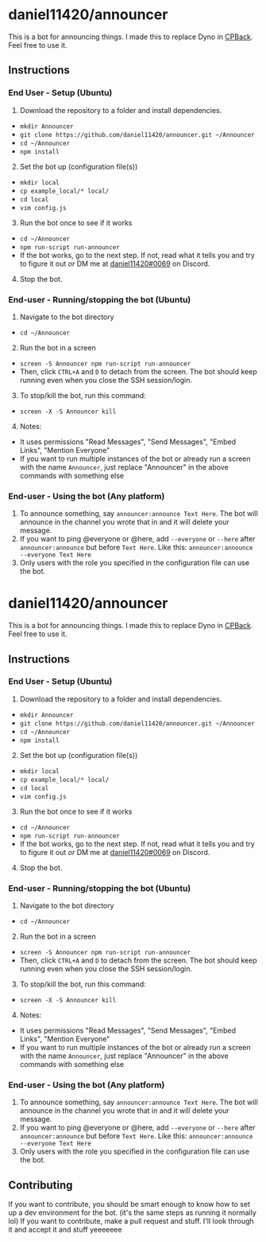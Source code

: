 # daniel11420/announcer
This is a bot for announcing things. I made this to replace Dyno in [CPBack](https://cpback.net). Feel free to use it.

## Instructions
### End User - Setup (Ubuntu)

 1. Download the repository to a folder and install dependencies.
 - `mkdir Announcer` 
 - `git clone https://github.com/daniel11420/announcer.git ~/Announcer`
 - `cd ~/Announcer`
 - `npm install`
 2. Set the bot up (configuration file(s))
 - `mkdir local`
 - `cp example_local/* local/`
 - `cd local`
 - `vim config.js`
 3. Run the bot once to see if it works
 - `cd ~/Announcer`
 - `npm run-script run-announcer`
 - If the bot works, go to the next step. If not, read what it tells you and try to figure it out *or* DM me at [daniel11420#0069](https://discordapp.com/users/243472272264921088) on Discord.
 4. Stop the bot.
### End-user - Running/stopping the bot (Ubuntu)
 1. Navigate to the bot directory
 - `cd ~/Announcer`
 2. Run the bot in a screen
 - `screen -S Announcer npm run-script run-announcer`
 - Then, click `CTRL+A` and `D` to detach from the screen. The bot should keep running even when you close the SSH session/login.
 3. To stop/kill the bot, run this command:
 - `screen -X -S Announcer kill`
 4. Notes: 
 - It uses permissions "Read Messages", "Send Messages", "Embed Links", "Mention Everyone"
 - If you want to run multiple instances of the bot or already run a screen with the name `Announcer`, just replace "Announcer" in the above commands with something else
### End-user - Using the bot (Any platform)
1. To announce something, say `announcer:announce Text Here`. The bot will announce in the channel you wrote that in and it will delete your message.
2. If you want to ping @everyone or @here, add `--everyone` or `--here` after `announcer:announce` but before `Text Here`. Like this: `announcer:announce --everyone Text Here`
3. Only users with the role you specified in the configuration file can use the bot.
# daniel11420/announcer
This is a bot for announcing things. I made this to replace Dyno in [CPBack](https://cpback.net). Feel free to use it.

## Instructions
### End User - Setup (Ubuntu)

 1. Download the repository to a folder and install dependencies.
 - `mkdir Announcer` 
 - `git clone https://github.com/daniel11420/announcer.git ~/Announcer`
 - `cd ~/Announcer`
 - `npm install`
 2. Set the bot up (configuration file(s))
 - `mkdir local`
 - `cp example_local/* local/`
 - `cd local`
 - `vim config.js`
 3. Run the bot once to see if it works
 - `cd ~/Announcer`
 - `npm run-script run-announcer`
 - If the bot works, go to the next step. If not, read what it tells you and try to figure it out *or* DM me at [daniel11420#0069](https://discordapp.com/users/243472272264921088) on Discord.
 4. Stop the bot.
### End-user - Running/stopping the bot (Ubuntu)
 1. Navigate to the bot directory
 - `cd ~/Announcer`
 2. Run the bot in a screen
 - `screen -S Announcer npm run-script run-announcer`
 - Then, click `CTRL+A` and `D` to detach from the screen. The bot should keep running even when you close the SSH session/login.
 3. To stop/kill the bot, run this command:
 - `screen -X -S Announcer kill`
 4. Notes: 
 - It uses permissions "Read Messages", "Send Messages", "Embed Links", "Mention Everyone"
 - If you want to run multiple instances of the bot or already run a screen with the name `Announcer`, just replace "Announcer" in the above commands with something else
### End-user - Using the bot (Any platform)
1. To announce something, say `announcer:announce Text Here`. The bot will announce in the channel you wrote that in and it will delete your message.
2. If you want to ping @everyone or @here, add `--everyone` or `--here` after `announcer:announce` but before `Text Here`. Like this: `announcer:announce --everyone Text Here`
3. Only users with the role you specified in the configuration file can use the bot.
## Contributing
If you want to contribute, you should be smart enough to know how to set up a dev environment for the bot. (it's the same steps as running it normally lol)
If you want to contribute, make a pull request and stuff. I'll look through it and accept it and stuff yeeeeeee